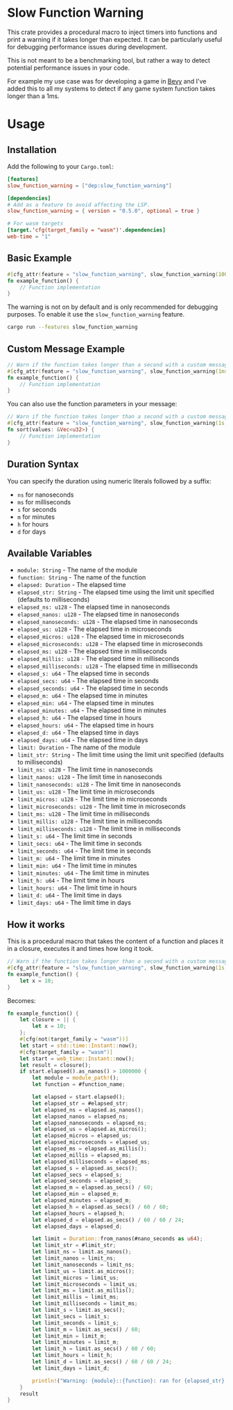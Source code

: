 # Slow Function Warning

This crate provides a procedural macro to inject timers into functions and print a warning if it takes longer than expected. It can be particularly useful for debugging performance issues during development.

This is not meant to be a benchmarking tool, but rather a way to detect potential performance issues in your code.

For example my use case was for developing a game in [Bevy](https://bevyengine.org/) and I've added this to all my systems to detect if any game system function takes longer than a 1ms.

# Usage

## Installation

Add the following to your `Cargo.toml`:

```toml
[features]
slow_function_warning = ["dep:slow_function_warning"]

[dependencies]
# Add as a feature to avoid affecting the LSP.
slow_function_warning = { version = "0.5.0", optional = true }

# For wasm targets
[target.'cfg(target_family = "wasm")'.dependencies]
web-time = "1"
```

## Basic Example

```rust
#[cfg_attr(feature = "slow_function_warning", slow_function_warning(1000ms))] // Warn if the function takes longer than 1000 milliseconds
fn example_function() {
    // Function implementation
}
```

The warning is not on by default and is only recommended for debugging purposes. To enable it use the `slow_function_warning` feature.

~~~bash
cargo run --features slow_function_warning
~~~

## Custom Message Example

```rust
// Warn if the function takes longer than a second with a custom message
#[cfg_attr(feature = "slow_function_warning", slow_function_warning(1ms, println!("Function {function} took too long!")))]
fn example_function() {
    // Function implementation
}
```

You can also use the function parameters in your message:

```rust
// Warn if the function takes longer than a second with a custom message
#[cfg_attr(feature = "slow_function_warning", slow_function_warning(1s, println!("Function {function} took {millis} for {} values!", values.len())))]
fn sort(values: &Vec<u32>) {
    // Function implementation
}
```

## Duration Syntax

You can specify the duration using numeric literals followed by a suffix:

* `ns` for nanoseconds
* `ms` for milliseconds
* `s` for seconds
* `m` for minutes
* `h` for hours
* `d` for days

## Available Variables

* `module: String` - The name of the module
* `function: String` - The name of the function
* `elapsed: Duration` - The elapsed time
* `elapsed_str: String` - The elapsed time using the limit unit specified (defaults to milliseconds)
* `elapsed_ns: u128` - The elapsed time in nanoseconds
* `elapsed_nanos: u128` - The elapsed time in nanoseconds
* `elapsed_nanoseconds: u128` - The elapsed time in nanoseconds
* `elapsed_us: u128` - The elapsed time in microseconds
* `elapsed_micros: u128` - The elapsed time in microseconds
* `elapsed_microseconds: u128` - The elapsed time in microseconds
* `elapsed_ms: u128` - The elapsed time in milliseconds
* `elapsed_millis: u128` - The elapsed time in milliseconds
* `elapsed_milliseconds: u128` - The elapsed time in milliseconds
* `elapsed_s: u64` - The elapsed time in seconds
* `elapsed_secs: u64` - The elapsed time in seconds
* `elapsed_seconds: u64` - The elapsed time in seconds
* `elapsed_m: u64` - The elapsed time in minutes
* `elapsed_min: u64` - The elapsed time in minutes
* `elapsed_minutes: u64` - The elapsed time in minutes
* `elapsed_h: u64` - The elapsed time in hours
* `elapsed_hours: u64` - The elapsed time in hours
* `elapsed_d: u64` - The elapsed time in days
* `elapsed_days: u64` - The elapsed time in days
* `limit: Duration` - The name of the module
* `limit_str: String` - The limit time using the limit unit specified (defaults to milliseconds)
* `limit_ns: u128` - The limit time in nanoseconds
* `limit_nanos: u128` - The limit time in nanoseconds
* `limit_nanoseconds: u128` - The limit time in nanoseconds
* `limit_us: u128` - The limit time in microseconds
* `limit_micros: u128` - The limit time in microseconds
* `limit_microseconds: u128` - The limit time in microseconds
* `limit_ms: u128` - The limit time in milliseconds
* `limit_millis: u128` - The limit time in milliseconds
* `limit_milliseconds: u128` - The limit time in milliseconds
* `limit_s: u64` - The limit time in seconds
* `limit_secs: u64` - The limit time in seconds
* `limit_seconds: u64` - The limit time in seconds
* `limit_m: u64` - The limit time in minutes
* `limit_min: u64` - The limit time in minutes
* `limit_minutes: u64` - The limit time in minutes
* `limit_h: u64` - The limit time in hours
* `limit_hours: u64` - The limit time in hours
* `limit_d: u64` - The limit time in days
* `limit_days: u64` - The limit time in days

## How it works

This is a procedural macro that takes the content of a function and places it in a closure, executes it and times how long it took.

```rust
// Warn if the function takes longer than a second with a custom message
#[cfg_attr(feature = "slow_function_warning", slow_function_warning(1s, println!("Function {function} took too long!")))]
fn example_function() {
    let x = 10;
}
```

Becomes:

```rust
fn example_function() {
    let closure = || {
        let x = 10;
    };
    #[cfg(not(target_family = "wasm"))]
    let start = std::time::Instant::now();
    #[cfg(target_family = "wasm")]
    let start = web_time::Instant::now();
    let result = closure();
    if start.elapsed().as_nanos() > 1000000 {
        let module = module_path!();
        let function = #function_name;

        let elapsed = start.elapsed();
        let elapsed_str = #elapsed_str;
        let elapsed_ns = elapsed.as_nanos();
        let elapsed_nanos = elapsed_ns;
        let elapsed_nanoseconds = elapsed_ns;
        let elapsed_us = elapsed.as_micros();
        let elapsed_micros = elapsed_us;
        let elapsed_microseconds = elapsed_us;
        let elapsed_ms = elapsed.as_millis();
        let elapsed_millis = elapsed_ms;
        let elapsed_milliseconds = elapsed_ms;
        let elapsed_s = elapsed.as_secs();
        let elapsed_secs = elapsed_s;
        let elapsed_seconds = elapsed_s;
        let elapsed_m = elapsed.as_secs() / 60;
        let elapsed_min = elapsed_m;
        let elapsed_minutes = elapsed_m;
        let elapsed_h = elapsed.as_secs() / 60 / 60;
        let elapsed_hours = elapsed_h;
        let elapsed_d = elapsed.as_secs() / 60 / 60 / 24;
        let elapsed_days = elapsed_d;

        let limit = Duration::from_nanos(#nano_seconds as u64);
        let limit_str = #limit_str;
        let limit_ns = limit.as_nanos();
        let limit_nanos = limit_ns;
        let limit_nanoseconds = limit_ns;
        let limit_us = limit.as_micros();
        let limit_micros = limit_us;
        let limit_microseconds = limit_us;
        let limit_ms = limit.as_millis();
        let limit_millis = limit_ms;
        let limit_milliseconds = limit_ms;
        let limit_s = limit.as_secs();
        let limit_secs = limit_s;
        let limit_seconds = limit_s;
        let limit_m = limit.as_secs() / 60;
        let limit_min = limit_m;
        let limit_minutes = limit_m;
        let limit_h = limit.as_secs() / 60 / 60;
        let limit_hours = limit_h;
        let limit_d = limit.as_secs() / 60 / 60 / 24;
        let limit_days = limit_d;

        println!("Warning: {module}::{function}: ran for {elapsed_str} (limit: {limit_str})")
    }
    result
}
```
